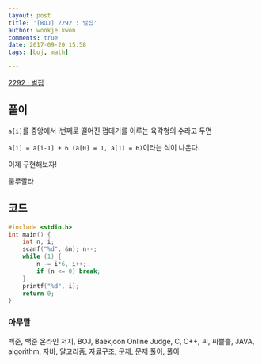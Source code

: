 ```yaml
---
layout: post
title: '[BOJ] 2292 : 벌집'
author: wookje.kwon
comments: true
date: 2017-09-20 15:58
tags: [boj, math]

---
```


[2292 : 벌집](https://www.acmicpc.net/problem/2292)

## 풀이

`a[i]`를 중앙에서 i번째로 떨어진 껍데기를 이루는 육각형의 수라고 두면

`a[i] = a[i-1] + 6 (a[0] = 1, a[1] = 6)`이라는 식이 나온다.

이제 구현해보자!

룰루랄라

## 코드

```cpp
#include <stdio.h>
int main() {
	int n, i;
	scanf("%d", &n); n--;
	while (1) {
		n -= i*6, i++;
		if (n <= 0) break;
	}
	printf("%d", i);
	return 0;
}
```

### 아무말  
백준, 백준 온라인 저지, BOJ, Baekjoon Online Judge, C, C++, 씨, 씨쁠쁠, JAVA, algorithm, 자바, 알고리즘, 자료구조, 문제, 문제 풀이, 풀이